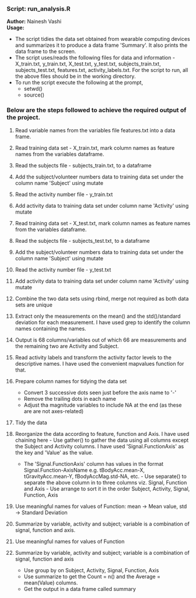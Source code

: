 ### Script: run_analysis.R 
**Author:** Nainesh Vashi  
**Usage:**  
- The script tidies the data set obtained from wearable computing devices and summarizes it to produce a data frame 'Summary'.  It also prints the data frame  to the screen.
- The script uses/reads the following files for data and information - X_train.txt, y_train.txt, X_test.txt, y_test.txt, subjects_train.txt, subjects_test.txt, features.txt, activity_labels.txt.  For the script to run, all the above files should be in the working directory.  
- To run the script execute the following at the prompt,  
	- setwd(<Working Dir>)  
	- source(<path to run_Analysis.R>)

	
### Below are the steps followed to achieve the required output of the project.

1. Read variable names from the variables file features.txt into a data frame.
2. Read training data set - X_train.txt, mark column names as feature names from the variables dataframe.

3. Read the subjects file - subjects_train.txt, to a dataframe 
4. Add the subject/volunteer numbers data to training data set under the column name 'Subject' using mutate

5. Read the activity number file - y_train.txt
6. Add activity data to training data set under column name 'Activity' using mutate

7. Read training data set - X_test.txt, mark column names as feature names from the variables dataframe.

8. Read the subjects file - subjects_test.txt, to a dataframe 
9. Add the subject/volunteer numbers data to training data set under the column name 'Subject' using mutate

10. Read the activity number file - y_test.txt
11.  Add activity data to training data set under column name 'Activity' using mutate

12. Combine the two data sets using rbind, merge not required as both data sets are unique

13. Extract only the measurements on the mean() and the std()/standard deviation for each measurement.  I have used grep to identify the column names containing the names. 
14. Output is 68 columns/variables out of which 66 are measurements and the remaining two are Activity and Subject.

15. Read activity labels and transform the activity factor levels to the descriptive names.  I have used the convenient mapvalues function for that.

16. Prepare column names for tidying the data set
	- Convert 3 successive dots seen just before the axis name to '-'
	- Remove the trailing dots in each name
	- Adjust tha magnitude variables to include NA at the end (as these are are not axes-related)

17.  Tidy the data 
18.  Reorganize the data according to feature, function and Axis.  I have used chaining here
	- Use gather() to gather the data using all columns except the Subject and Activity columns.  I have used 'Signal.FunctionAxis' as the key and 'Value' as the value.
		- The 'Signal.FunctionAxis' column has values in the format Signal.Function-AxisName e.g. tBodyAcc.mean-X, tGravityAcc.mean-Y, fBodyAccMag.std-NA, etc.
	- Use separate() to separate the above column in to three columns viz. Signal, Function and Axis
	- Use arrange to sort it in the order Subject, Activity, Signal, Function, Axis

19. Use meaningful names for values of Function: mean -> Mean value, std -> Standard Deviation
20. Summarize by variable, activity and subject; variable is a combination of signal, function and axis.

21. Use meaningful names for values of Function

22. Summarize by variable, activity and subject; variable is a combination of signal, function and axis
	- Use group by on Subject, Activity, Signal, Function, Axis
	- Use summarize to get the Count = n() and the Average = mean(Value) columns. 
	- Get the output in a data frame called summary
	
